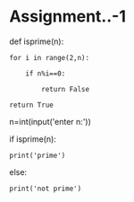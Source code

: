 # Assignment..-1
def isprime(n):

    for i in range(2,n):

        if n%i==0:

            return False

    return True

n=int(input('enter n:'))

if isprime(n):

    print('prime')

else:

    print('not prime')






 



    











